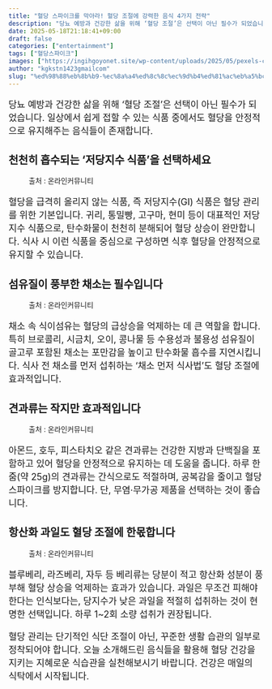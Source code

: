 ```yaml
---
title: "혈당 스파이크를 막아라! 혈당 조절에 강력한 음식 4가지 전략"
description: "당뇨 예방과 건강한 삶을 위해 ‘혈당 조절’은 선택이 아닌 필수가 되었습니다. 일상에서 쉽게 접할 수 있는 식품 중에서도 혈당을 안정적으로 유지해주는 음식들이 존재합니다."
date: 2025-05-18T21:18:41+09:00
draft: false
categories: ["entertainment"]
tags: ["혈당스파이크"]
images: ["https://ingihgoyonet.site/wp-content/uploads/2025/05/pexels-cup-of-couple-7657089-1024x683.jpg", "https://ingihgoyonet.site/wp-content/uploads/2025/05/pexels-castorlystock-3722583-1024x683.jpg", "https://ingihgoyonet.site/wp-content/uploads/2025/05/pexels-keegan-evans-10986-57042-1024x1024.jpg", "https://ingihgoyonet.site/wp-content/uploads/2025/05/pexels-veeterzy-70862-1024x683.jpg"]
author: "kgkstn1423gmailcom"
slug: "%ed%98%88%eb%8b%b9-%ec%8a%a4%ed%8c%8c%ec%9d%b4%ed%81%ac%eb%a5%bc-%eb%a7%89%ec%95%84%eb%9d%bc-%ed%98%88%eb%8b%b9-%ec%a1%b0%ec%a0%88%ec%97%90-%ea%b0%95%eb%a0%a5%ed%95%9c-%ec%9d%8c%ec%8b%9d-4%ea%b0%80"
---
```


<p style="font-size:18px">당뇨 예방과 건강한 삶을 위해 ‘혈당 조절’은 선택이 아닌 필수가 되었습니다. 일상에서 쉽게 접할 수 있는 식품 중에서도 혈당을 안정적으로 유지해주는 음식들이 존재합니다.</p> <h2 >천천히 흡수되는 ‘저당지수 식품’을 선택하세요</h2> <figure ><img src="https://ingihgoyonet.site/wp-content/uploads/2025/05/pexels-cup-of-couple-7657089-1024x683.jpg" alt="" style="aspect-ratio:16/9;object-fit:cover"/><figcaption >출처 : 온라인커뮤니티</figcaption></figure> <p style="font-size:18px">혈당을 급격히 올리지 않는 식품, 즉 저당지수(GI) 식품은 혈당 관리를 위한 기본입니다. 귀리, 통밀빵, 고구마, 현미 등이 대표적인 저당지수 식품으로, 탄수화물이 천천히 분해되어 혈당 상승이 완만합니다. 식사 시 이런 식품을 중심으로 구성하면 식후 혈당을 안정적으로 유지할 수 있습니다.</p> <h2 >섬유질이 풍부한 채소는 필수입니다</h2> <figure ><img src="https://ingihgoyonet.site/wp-content/uploads/2025/05/pexels-castorlystock-3722583-1024x683.jpg" alt="" style="aspect-ratio:16/9;object-fit:cover"/><figcaption >출처 : 온라인커뮤니티</figcaption></figure> <p style="font-size:18px">채소 속 식이섬유는 혈당의 급상승을 억제하는 데 큰 역할을 합니다. 특히 브로콜리, 시금치, 오이, 콩나물 등 수용성과 불용성 섬유질이 골고루 포함된 채소는 포만감을 높이고 탄수화물 흡수를 지연시킵니다. 식사 전 채소를 먼저 섭취하는 ‘채소 먼저 식사법’도 혈당 조절에 효과적입니다.</p> <h2 >견과류는 작지만 효과적입니다</h2> <figure ><img src="https://ingihgoyonet.site/wp-content/uploads/2025/05/pexels-keegan-evans-10986-57042-1024x1024.jpg" alt="" style="aspect-ratio:16/9;object-fit:cover"/><figcaption >출처 : 온라인커뮤니티</figcaption></figure> <p style="font-size:18px">아몬드, 호두, 피스타치오 같은 견과류는 건강한 지방과 단백질을 포함하고 있어 혈당을 안정적으로 유지하는 데 도움을 줍니다. 하루 한 줌(약 25g)의 견과류는 간식으로도 적절하며, 공복감을 줄이고 혈당 스파이크를 방지합니다. 단, 무염·무가공 제품을 선택하는 것이 좋습니다.</p> <h2 >항산화 과일도 혈당 조절에 한몫합니다</h2> <figure ><img src="https://ingihgoyonet.site/wp-content/uploads/2025/05/pexels-veeterzy-70862-1024x683.jpg" alt="" style="aspect-ratio:16/9;object-fit:cover"/><figcaption >출처 : 온라인커뮤니티</figcaption></figure> <p style="font-size:18px">블루베리, 라즈베리, 자두 등 베리류는 당분이 적고 항산화 성분이 풍부해 혈당 상승을 억제하는 효과가 있습니다. 과일은 무조건 피해야 한다는 인식보다는, 당지수가 낮은 과일을 적절히 섭취하는 것이 현명한 선택입니다. 하루 1~2회 소량 섭취가 권장됩니다.</p> <p style="font-size:18px">혈당 관리는 단기적인 식단 조절이 아닌, 꾸준한 생활 습관의 일부로 정착되어야 합니다. 오늘 소개해드린 음식들을 활용해 혈당 건강을 지키는 지혜로운 식습관을 실천해보시기 바랍니다. 건강은 매일의 식탁에서 시작됩니다.</p>